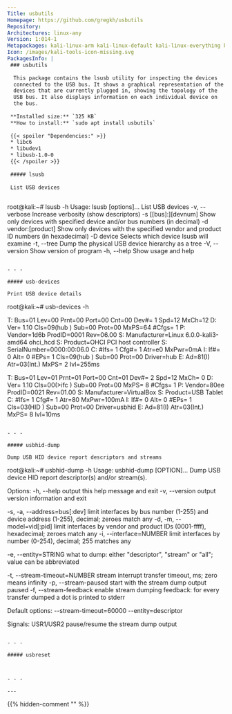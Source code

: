 ```yaml
---
Title: usbutils
Homepage: https://github.com/gregkh/usbutils
Repository: 
Architectures: linux-any
Version: 1:014-1
Metapackages: kali-linux-arm kali-linux-default kali-linux-everything kali-linux-headless kali-linux-large kali-linux-nethunter kali-tools-802-11 kali-tools-exploitation kali-tools-sniffing-spoofing kali-tools-social-engineering kali-tools-top10 kali-tools-wireless 
Icon: /images/kali-tools-icon-missing.svg
PackagesInfo: |
 ### usbutils
 
  This package contains the lsusb utility for inspecting the devices
  connected to the USB bus. It shows a graphical representation of the
  devices that are currently plugged in, showing the topology of the
  USB bus. It also displays information on each individual device on
  the bus.
 
 **Installed size:** `325 KB`  
 **How to install:** `sudo apt install usbutils`  
 
 {{< spoiler "Dependencies:" >}}
 * libc6 
 * libudev1 
 * libusb-1.0-0 
 {{< /spoiler >}}
 
 ##### lsusb
 
 List USB devices
 
 ```
 root@kali:~# lsusb -h
 Usage: lsusb [options]...
 List USB devices
   -v, --verbose
       Increase verbosity (show descriptors)
   -s [[bus]:][devnum]
       Show only devices with specified device and/or
       bus numbers (in decimal)
   -d vendor:[product]
       Show only devices with the specified vendor and
       product ID numbers (in hexadecimal)
   -D device
       Selects which device lsusb will examine
   -t, --tree
       Dump the physical USB device hierarchy as a tree
   -V, --version
       Show version of program
   -h, --help
       Show usage and help
 ```
 
 - - -
 
 ##### usb-devices
 
 Print USB device details
 
 ```
 root@kali:~# usb-devices -h
 
 T:  Bus=01 Lev=00 Prnt=00 Port=00 Cnt=00 Dev#=  1 Spd=12  MxCh=12
 D:  Ver= 1.10 Cls=09(hub  ) Sub=00 Prot=00 MxPS=64 #Cfgs=  1
 P:  Vendor=1d6b ProdID=0001 Rev=06.00
 S:  Manufacturer=Linux 6.0.0-kali3-amd64 ohci_hcd
 S:  Product=OHCI PCI host controller
 S:  SerialNumber=0000:00:06.0
 C:  #Ifs= 1 Cfg#= 1 Atr=e0 MxPwr=0mA
 I:  If#= 0 Alt= 0 #EPs= 1 Cls=09(hub  ) Sub=00 Prot=00 Driver=hub
 E:  Ad=81(I) Atr=03(Int.) MxPS=   2 Ivl=255ms
 
 T:  Bus=01 Lev=01 Prnt=01 Port=00 Cnt=01 Dev#=  2 Spd=12  MxCh= 0
 D:  Ver= 1.10 Cls=00(>ifc ) Sub=00 Prot=00 MxPS= 8 #Cfgs=  1
 P:  Vendor=80ee ProdID=0021 Rev=01.00
 S:  Manufacturer=VirtualBox
 S:  Product=USB Tablet
 C:  #Ifs= 1 Cfg#= 1 Atr=80 MxPwr=100mA
 I:  If#= 0 Alt= 0 #EPs= 1 Cls=03(HID  ) Sub=00 Prot=00 Driver=usbhid
 E:  Ad=81(I) Atr=03(Int.) MxPS=   8 Ivl=10ms
 ```
 
 - - -
 
 ##### usbhid-dump
 
 Dump USB HID device report descriptors and streams
 
 ```
 root@kali:~# usbhid-dump -h
 Usage: usbhid-dump [OPTION]...
 Dump USB device HID report descriptor(s) and/or stream(s).
 
 Options:
   -h, --help                       output this help message and exit
   -v, --version                    output version information and exit
 
   -s, -a, --address=bus[:dev]      limit interfaces by bus number
                                    (1-255) and device address (1-255),
                                    decimal; zeroes match any
   -d, -m, --model=vid[:pid]        limit interfaces by vendor and
                                    product IDs (0001-ffff), hexadecimal;
                                    zeroes match any
   -i, --interface=NUMBER           limit interfaces by number (0-254),
                                    decimal; 255 matches any
 
   -e, --entity=STRING              what to dump: either "descriptor",
                                    "stream" or "all"; value can be
                                    abbreviated
 
   -t, --stream-timeout=NUMBER      stream interrupt transfer timeout, ms;
                                    zero means infinity
   -p, --stream-paused              start with the stream dump output
                                    paused
   -f, --stream-feedback            enable stream dumping feedback: for
                                    every transfer dumped a dot is
                                    printed to stderr
 
 Default options: --stream-timeout=60000 --entity=descriptor
 
 Signals:
   USR1/USR2                        pause/resume the stream dump output
 
 ```
 
 - - -
 
 ##### usbreset
 
 
 
 - - -
 
---
```

{{% hidden-comment "<!--Do not edit anything above this line-->" %}}
